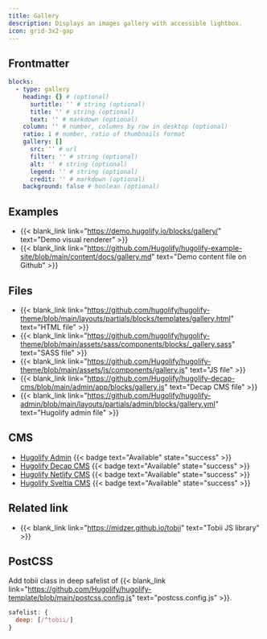 ```yaml
---
title: Gallery
description: Displays an images gallery with accessible lightbox.
icon: grid-3x2-gap
---
```


## Frontmatter

```yml
blocks:
  - type: gallery
    heading: {} # (optional)
      surtitle: '' # string (optional)
      title: '' # string (optional)
      text: '' # markdown (optional)
    column: '' # number, columns by row in desktop (optional)
    ratio: 1 # number, ratio of thumbnails format
    gallery: []
      src: '' # url
      filter: '' # string (optional)
      alt: '' # string (optional)
      legend: '' # string (optional)
      credit: '' # markdown (optional)
    background: false # boolean (optional)
```

## Examples

- {{< blank_link link="https://demo.hugolify.io/blocks/gallery/" text="Demo visual renderer" >}}
- {{< blank_link link="https://github.com/Hugolify/hugolify-example-site/blob/main/content/docs/gallery.md" text="Demo content file on Github" >}}

## Files

- {{< blank_link link="https://github.com/hugolify/hugolify-theme/blob/main/layouts/partials/blocks/templates/gallery.html" text="HTML file" >}}
- {{< blank_link link="https://github.com/hugolify/hugolify-theme/blob/main/assets/sass/components/blocks/_gallery.sass" text="SASS file" >}}
- {{< blank_link link="https://github.com/Hugolify/hugolify-theme/blob/main/assets/js/components/gallery.js" text="JS file" >}}
- {{< blank_link link="https://github.com/Hugolify/hugolify-decap-cms/blob/main/admin/app/blocks/gallery.js" text="Decap CMS file" >}}
- {{< blank_link link="https://github.com/Hugolify/hugolify-admin/blob/main/layouts/partials/admin/blocks/gallery.yml" text="Hugolify admin file" >}}

## CMS

- [Hugolify Admin](/docs/cms/admin/) {{< badge text="Available" state="success" >}}
- [Hugolify Decap CMS](/docs/cms/decap-cms/) {{< badge text="Available" state="success" >}}
- [Hugolify Netlify CMS](/docs/cms/netlify-cms/) {{< badge text="Available" state="success" >}}
- [Hugolify Sveltia CMS](/docs/cms/sveltia-cms/) {{< badge text="Available" state="success" >}}

## Related link

- {{< blank_link link="https://midzer.github.io/tobii" text="Tobii JS library" >}}

## PostCSS

Add tobii class in deep safelist of {{< blank_link link="https://github.com/Hugolify/hugolify-template/blob/main/postcss.config.js" text="postcss.config.js" >}}.

```js
safelist: {
  deep: [/^tobii/]
}
```
